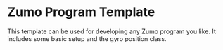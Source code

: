 # Zumo Program Template

This template can be used for developing any Zumo program you like. It includes some basic setup and the gyro position class.